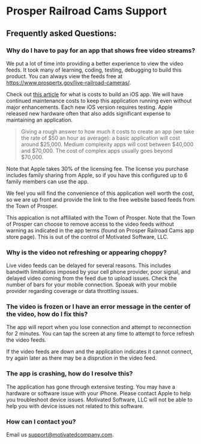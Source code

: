 # Prosper Railroad Cams Support

## Frequently asked Questions:

### Why do I have to pay for an app that shows free video streams?
We put a lot of time into providing a better experience to view the video feeds. It took many of learning, coding, testing, debugging to build this product. You can always view the feeds free at https://www.prospertx.gov/live-railroad-cameras/.

Check out [this article](https://www.cleveroad.com/blog/how-much-does-it-cost-to-create-an-app) for what is costs to build an iOS app. We will have continued maintenance costs to keep this application running even without major enhancements. Each new iOS version requires testing. Apple released new hardware often that also adds significant expense to maintaining an application.

> Giving a rough answer to how much it costs to create an app (we take the rate of $50 an hour as average): a basic application will cost around $25,000. Medium complexity apps will cost between $40,000 and $70,000. The cost of complex apps usually goes beyond $70,000.

Note that Apple takes 30% of the licensing fee. The license you purchase includes family sharing from Apple, so if you have this configured up to 6 family members can use the app.

We feel you will find the convenience of this application well worth the cost, so we are up front and provide the link to the free website based feeds from the Town of Prosper.

This appication is not affiliated with the Town of Prosper. Note that the Town of Prosper can choose to remove access to the video feeds without warning as indicated in the app terms (found on Prosper Railroad Cams app store page). This is out of the control of Motivated Software, LLC.

### Why is the video not refreshing or appearing choppy?
Live video feeds can be delayed for several reasons. This includes bandwith limitations imposed by your cell phone provider, poor signal, and delayed video coming from the feed due to upload issues. Check the number of bars for your mobile connection. Spoeak with your mobile provider regarding coverage or data throttling issues.

### The video is frozen or I have an error message in the center of the video, how do I fix this?
The app will report when you lose connection and attempt to reconnection for 2 minutes. You can tap the screen at any time to attempt to force refresh the video feeds.

If the video feeds are down and the application indicates it cannot connect, try again later as there may be a disprution in the video feed.

### The app is crashing, how do I resolve this?
The application has gone through extensive testing. You may have a hardware or software issue with your iPhone. Please contact Apple to help you troubleshoot device issues. Motivated Software, LLC will not be able to help you with device issues not related to this software.


### How can I contact you?
Email us [support@motivatedcompany.com](mailto:support@motivatedcompany.com).
